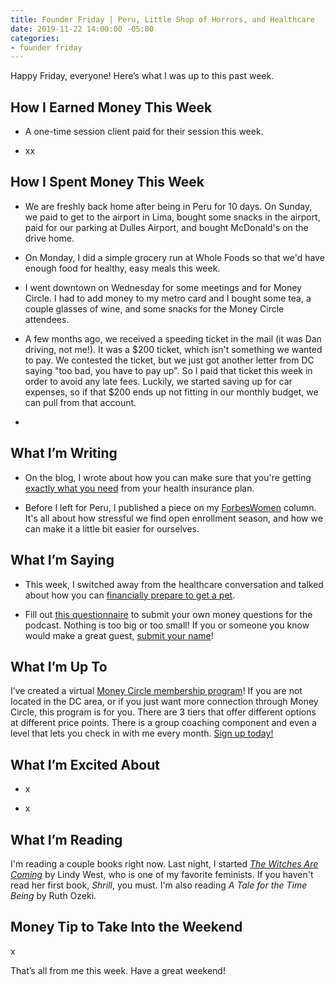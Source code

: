 ```yaml
---
title: Founder Friday | Peru, Little Shop of Horrors, and Healthcare
date: 2019-11-22 14:00:00 -05:00
categories:
- founder friday
---
```


Happy Friday, everyone! Here’s what I was up to this past week.

## **How I Earned Money This Week**

* A one-time session client paid for their session this week.

* xx

## **How I Spent Money This Week**

* We are freshly back home after being in Peru for 10 days. On Sunday, we paid to get to the airport in Lima, bought some snacks in the airport, paid for our parking at Dulles Airport, and bought McDonald's on the drive home.

* On Monday, I did a simple grocery run at Whole Foods so that we'd have enough food for healthy, easy meals this week.

* I went downtown on Wednesday for some meetings and for Money Circle. I had to add money to my metro card and I bought some tea, a couple glasses of wine, and some snacks for the Money Circle attendees.

* A few months ago, we received a speeding ticket in the mail (it was Dan driving, not me!). It was a $200 ticket, which isn't something we wanted to pay. We contested the ticket, but we just got another letter from DC saying "too bad, you have to pay up". So I paid that ticket this week in order to avoid any late fees. Luckily, we started saving up for car expenses, so if that $200 ends up not fitting in our monthly budget, we can pull from that account.

* 

## **What I’m Writing**

* On the blog, I wrote about how you can make sure that you're getting [exactly what you need](https://www.maggiegermano.com/blog/how-to-make-sure-you-get-what-you-need-during-enrollment-season/) from your health insurance plan.

* Before I left for Peru, I published a piece on my [ForbesWomen](https://www.forbes.com/sites/maggiegermano/2019/11/08/women-hate-open-enrollment-season-but-it-doesnt-have-to-be-that-way/#2f5118f362ee) column. It's all about how stressful we find open enrollment season, and how we can make it a little bit easier for ourselves.

## **What I’m Saying**

* This week, I switched away from the healthcare conversation and talked about how you can [financially prepare to get a pet](https://www.maggiegermano.com/podcast/preparing-for-pet-costs/). 

* Fill out [this questionnaire](https://docs.google.com/forms/d/e/1FAIpQLSf75z5itnYO-XOLStoqY5FXwuf8YI37ye5OD21Wv7tBGAqIVQ/viewform) to submit your own money questions for the podcast. Nothing is too big or too small! If you or someone you know would make a great guest, [submit your name](https://docs.google.com/forms/d/e/1FAIpQLScz6LcFar3rRZ64vdkdq--A51Ei7pwzL4e8C514tjaeokSMhA/viewform?usp=sf_link)!

## **What I’m Up To**

I’ve created a virtual [Money Circle membership program](https://maggiegermano.podia.com/inner-circle)! If you are not located in the DC area, or if you just want more connection through Money Circle, this program is for you. There are 3 tiers that offer different options at different price points. There is a group coaching component and even a level that lets you check in with me every month. [Sign up today!](https://maggiegermano.podia.com/inner-circle)

## **What I’m Excited About**

* x

* x

## **What I’m Reading**

I'm reading a couple books right now. Last night, I started *[The Witches Are Coming](https://www.goodreads.com/book/show/38362811-the-witches-are-coming)* by Lindy West, who is one of my favorite feminists. If you haven't read her first book, *Shrill*, you must. I'm also reading *A Tale for the Time Being* by Ruth Ozeki. 

## **Money Tip to Take Into the Weekend**

x

That’s all from me this week. Have a great weekend!